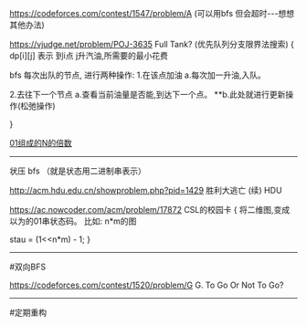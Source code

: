 https://codeforces.com/contest/1547/problem/A           (可以用bfs 但会超时---想想其他办法)

https://vjudge.net/problem/POJ-3635     Full Tank?  (优先队列分支限界法搜索)
{
   dp[i][j] 表示 到i点 j升汽油,所需要的最小花费

  bfs 每次出队的节点, 进行两种操作:
  1.在该点加油
    a.每次加一升油,入队。

  2.去往下一个节点
    a.查看当前油量是否能,到达下一个点。
    **b.此处就进行更新操作(松弛操作)

}

[01组成的N的倍数](https://blog.csdn.net/beihais/article/details/134741641?spm=1001.2014.3001.5502)


--------------------------------------------------------------------------------------------------------------------------------------------------
状压 bfs （就是状态用二进制串表示）

http://acm.hdu.edu.cn/showproblem.php?pid=1429    胜利大逃亡 (续) HDU

https://ac.nowcoder.com/acm/problem/17872      CSL的校园卡
{
  将二维图,变成以为的01串状态码。
  比如:
  n*m的图

  stau = (1<<n*m) - 1;
}



-------------------------------------------------------------------------------------------------
#双向BFS

https://codeforces.com/contest/1520/problem/G     G. To Go Or Not To Go?

-------------------------------------------------------------------------------------------------
#定期重构